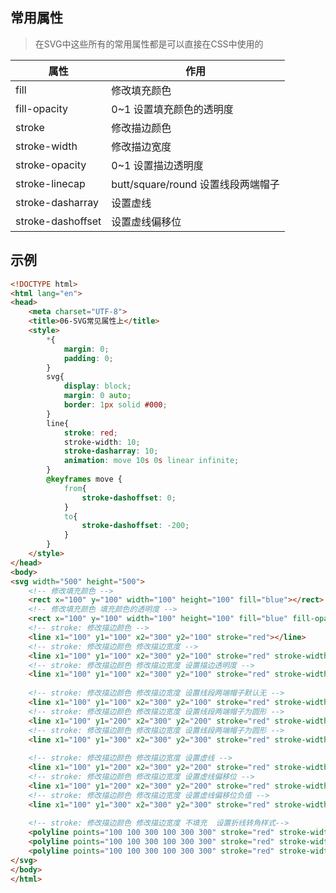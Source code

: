 ## 常用属性

> 在SVG中这些所有的常用属性都是可以直接在CSS中使用的

| 属性              | 作用                                |
| ----------------- | ----------------------------------- |
| fill              | 修改填充颜色                        |
| fill-opacity      | 0~1 设置填充颜色的透明度            |
| stroke            | 修改描边颜色                        |
| stroke-width      | 修改描边宽度                        |
| stroke-opacity    | 0~1 设置描边透明度                  |
| stroke-linecap    | butt/square/round  设置线段两端帽子 |
| stroke-dasharray  | 设置虚线                            |
| stroke-dashoffset | 设置虚线偏移位                      |



## 示例

~~~HTML
<!DOCTYPE html>
<html lang="en">
<head>
    <meta charset="UTF-8">
    <title>06-SVG常见属性上</title>
    <style>
        *{
            margin: 0;
            padding: 0;
        }
        svg{
            display: block;
            margin: 0 auto;
            border: 1px solid #000;
        }
        line{
            stroke: red;
            stroke-width: 10;
            stroke-dasharray: 10;
            animation: move 10s 0s linear infinite;
        }
        @keyframes move {
            from{
                stroke-dashoffset: 0;
            }
            to{
                stroke-dashoffset: -200;
            }
        }
    </style>
</head>
<body>
<svg width="500" height="500">
    <!-- 修改填充颜色 -->
    <rect x="100" y="100" width="100" height="100" fill="blue"></rect>
    <!-- 修改填充颜色 填充颜色的透明度 -->
    <rect x="100" y="100" width="100" height="100" fill="blue" fill-opacity="0.5"></rect>
    <!-- stroke: 修改描边颜色 -->
    <line x1="100" y1="100" x2="300" y2="100" stroke="red"></line>
    <!-- stroke: 修改描边颜色 修改描边宽度 -->
    <line x1="100" y1="100" x2="300" y2="100" stroke="red" stroke-width="10"></line>
    <!-- stroke: 修改描边颜色 修改描边宽度 设置描边透明度 -->
    <line x1="100" y1="100" x2="300" y2="100" stroke="red" stroke-width="10" stroke-opacity="0.5"></line>
    
    <!-- stroke: 修改描边颜色 修改描边宽度 设置线段两端帽子默认无 -->
    <line x1="100" y1="100" x2="300" y2="100" stroke="red" stroke-width="10" stroke-linecap="butt"></line>
    <!-- stroke: 修改描边颜色 修改描边宽度 设置线段两端帽子为圆形 -->
    <line x1="100" y1="200" x2="300" y2="200" stroke="red" stroke-width="10" stroke-linecap="square"></line>
    <!-- stroke: 修改描边颜色 修改描边宽度 设置线段两端帽子为圆形 -->
    <line x1="100" y1="300" x2="300" y2="300" stroke="red" stroke-width="10" stroke-linecap="round"></line>
    
    <!-- stroke: 修改描边颜色 修改描边宽度 设置虚线 -->
    <line x1="100" y1="200" x2="300" y2="200" stroke="red" stroke-width="10" stroke-dasharray="10 20 30"></line>
    <!-- stroke: 修改描边颜色 修改描边宽度 设置虚线偏移位 -->
    <line x1="100" y1="200" x2="300" y2="200" stroke="red" stroke-width="10" stroke-dasharray="10 " stroke-dashoffset="15"></line>
    <!-- stroke: 修改描边颜色 修改描边宽度 设置虚线偏移位负值 -->
    <line x1="100" y1="300" x2="300" y2="300" stroke="red" stroke-width="10" stroke-dasharray="10 " stroke-dashoffset="-15"></line>
    
    <!-- stroke: 修改描边颜色 修改描边宽度 不填充  设置折线转角样式-->
    <polyline points="100 100 300 100 300 300" stroke="red" stroke-width="10" fill="none" stroke-linejoin="miter"></polyline>
    <polyline points="100 100 300 100 300 300" stroke="red" stroke-width="10" fill="none" stroke-linejoin="bevel"></polyline>
    <polyline points="100 100 300 100 300 300" stroke="red" stroke-width="10" fill="none" stroke-linejoin="round"></polyline>
</svg>
</body>
</html>
~~~

